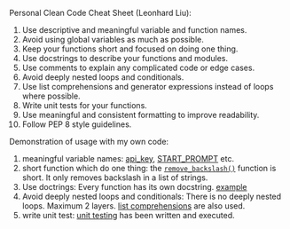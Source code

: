 Personal Clean Code Cheat Sheet (Leonhard Liu):

1. Use descriptive and meaningful variable and function names.
2. Avoid using global variables as much as possible.
3. Keep your functions short and focused on doing one thing.
4. Use docstrings to describe your functions and modules.
5. Use comments to explain any complicated code or edge cases.
6. Avoid deeply nested loops and conditionals.
7. Use list comprehensions and generator expressions instead of loops where possible.
8. Write unit tests for your functions.
9. Use meaningful and consistent formatting to improve readability.
10. Follow PEP 8 style guidelines.

Demonstration of usage with my own code:

1. meaningful variable names: [api_key](https://github.com/Lsacy/mentalHealth_Chatbot/blob/main/streamlit_app.py#L15), [START_PROMPT](https://github.com/Lsacy/mentalHealth_Chatbot/blob/main/streamlit_app.py#L19) etc. 
2. short function which do one thing: the [`remove_backslash()`](https://github.com/Lsacy/mentalHealth_Chatbot/blob/main/streamlit_app.py#L76) function is short.
   It only removes backslash in a list of strings.
3. Use doctrings: Every function has its own docstring. [example](https://github.com/Lsacy/mentalHealth_Chatbot/blob/main/streamlit_app.py#L27-L30)
4. Avoid deeply nested loops and conditionals: There is no deeply nested loops. Maximum 2 layers.
   [list comprehensions](https://github.com/Lsacy/mentalHealth_Chatbot/blob/main/streamlit_app.py#L79) are also used.
5. write unit test: [unit testing](https://github.com/Lsacy/mentalHealth_Chatbot/blob/main/test_sample.py) has been written and executed.
